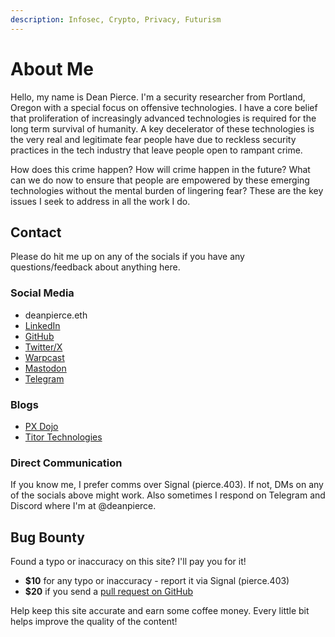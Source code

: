 ```yaml
---
description: Infosec, Crypto, Privacy, Futurism
---
```


# About Me

Hello, my name is Dean Pierce. I'm a security researcher from Portland, Oregon with a special focus on offensive technologies. I have a core belief that proliferation of increasingly advanced technologies is required for the long term survival of humanity. A key decelerator of these technologies is the very real and legitimate fear people have due to reckless security practices in the tech industry that leave people open to rampant crime.

How does this crime happen? How will crime happen in the future? What can we do now to ensure that people are empowered by these emerging technologies without the mental burden of lingering fear? These are the key issues I seek to address in all the work I do.

## Contact

Please do hit me up on any of the socials if you have any questions/feedback about anything here.

### Social Media

- deanpierce.eth
- [LinkedIn](https://www.linkedin.com/in/deanpierce)
- [GitHub](https://github.com/pierce403)
- [Twitter/X](https://twitter.com/deanpierce)
- [Warpcast](https://warpcast.com/deanpierce)
- [Mastodon](https://defcon.social/@deanpierce)
- [Telegram](https://t.me/deanpierce)

### Blogs

- [PX Dojo](https://www.pxdojo.net/)
- [Titor Technologies](https://www.publish0x.com/titor-technologies)

### Direct Communication

If you know me, I prefer comms over Signal (pierce.403). If not, DMs on any of the socials above might work. Also sometimes I respond on Telegram and Discord where I'm at @deanpierce.

## Bug Bounty

Found a typo or inaccuracy on this site? I'll pay you for it!

- **$10** for any typo or inaccuracy - report it via Signal (pierce.403)
- **$20** if you send a [pull request on GitHub](https://github.com/pierce403/deanpierce.net)

Help keep this site accurate and earn some coffee money. Every little bit helps improve the quality of the content!

